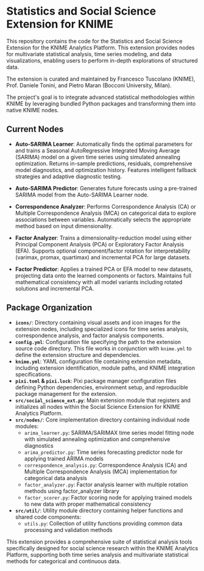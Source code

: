 # Statistics and Social Science Extension for KNIME

This repository contains the code for the Statistics and Social Science Extension for the KNIME Analytics Platform. This extension provides nodes for multivariate statistical analysis, time series modeling, and data visualizations, enabling users to perform in-depth explorations of structured data.

The extension is curated and maintained by Francesco Tuscolano (KNIME), Prof. Daniele Tonini, and Pietro Maran (Bocconi University, Milan).

The project's goal is to integrate advanced statistical methodologies within KNIME by leveraging bundled Python packages and transforming them into native KNIME nodes.

## Current Nodes

* **Auto-SARIMA Learner**: Automatically finds the optimal parameters for and trains a Seasonal AutoRegressive Integrated Moving Average (SARIMA) model on a given time series using simulated annealing optimization. Returns in-sample predictions, residuals, comprehensive model diagnostics, and optimization history. Features intelligent fallback strategies and adaptive diagnostic testing.

* **Auto-SARIMA Predictor**: Generates future forecasts using a pre-trained SARIMA model from the Auto-SARIMA Learner node.

* **Correspondence Analyzer**: Performs Correspondence Analysis (CA) or Multiple Correspondence Analysis (MCA) on categorical data to explore associations between variables. Automatically selects the appropriate method based on input dimensionality.

* **Factor Analyzer**: Trains a dimensionality-reduction model using either Principal Component Analysis (PCA) or Exploratory Factor Analysis (EFA). Supports optional component/factor rotation for interpretability (varimax, promax, quartimax) and incremental PCA for large datasets.

* **Factor Predictor**: Applies a trained PCA or EFA model to new datasets, projecting data onto the learned components or factors. Maintains full mathematical consistency with all model variants including rotated solutions and incremental PCA.

## Package Organization

* **`icons/`**: Directory containing visual assets and icon images for the extension nodes, including specialized icons for time series analysis, correspondence analysis, and factor analysis components.
* **`config.yml`**: Configuration file specifying the path to the extension source code directory. This file works in conjunction with `knime.yml` to define the extension structure and dependencies.
* **`knime.yml`**: YAML configuration file containing extension metadata, including extension identification, module paths, and KNIME integration specifications.
* **`pixi.toml` & `pixi.lock`**: Pixi package manager configuration files defining Python dependencies, environment setup, and reproducible package management for the extension.
* **`src/social_science_ext.py`**: Main extension module that registers and initializes all nodes within the Social Science Extension for KNIME Analytics Platform.
* **`src/nodes/`**: Core implementation directory containing individual node modules:
  - `arima_learner.py`: SARIMA/SARIMAX time series model fitting node with simulated annealing optimization and comprehensive diagnostics
  - `arima_predictor.py`: Time series forecasting predictor node for applying trained ARIMA models
  - `correspondence_analysis.py`: Correspondence Analysis (CA) and Multiple Correspondence Analysis (MCA) implementation for categorical data analysis
  - `factor_analyzer.py`: Factor analysis learner with multiple rotation methods using factor_analyzer library
  - `factor_scorer.py`: Factor scoring node for applying trained models to new data with proper mathematical consistency
* **`src/util/`**: Utility module directory containing helper functions and shared code components:
  - `utils.py`: Collection of utility functions providing common data processing and validation methods

This extension provides a comprehensive suite of statistical analysis tools specifically designed for social science research within the KNIME Analytics Platform, supporting both time series analysis and multivariate statistical methods for categorical and continuous data.
